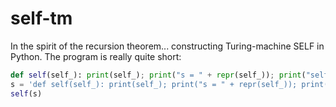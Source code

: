 # self-tm
In the spirit of the recursion theorem... constructing Turing-machine SELF in Python.
The program is really quite short:
```Python
def self(self_): print(self_); print("s = " + repr(self_)); print("self(s)")
s = 'def self(self_): print(self_); print("s = " + repr(self_)); print("self(s)")'
self(s)
```